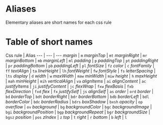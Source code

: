 # Aliases

Elementary aliases are short names for each css rule

# Table of short names

Css rule | Alias 
--- | --- | ---
*margin* | `m`
*marginTop* | `mt`
*marginRight* | `mr`
*marginBottom* | `mb`
*marginLeft* | `ml`
*padding* | `p`
*paddingTop* | `pt`
*paddingRight* | `pr`
*paddingBottom* | `pb`
*paddingLeft* | `pl`
*fontSize* | `fz`
*color* | `c`
*fontFamily* | `ff`
*textAlign* | `ta`
*lineHeight* | `lh`
*fontWeight* | `fw`
*fontStyle* | `fs`
*letterSpacing* | `lts`
*display* | `d`
*width* | `w`
*maxWidth* | `maw`
*minWidth* | `miw`
*height* | `h`
*maxHeight* | `mah`
*minHeight* | `mih`
*verticalAlign* | `va`
*alignItems* | `ai`
*alignContent* | `ac`
*justifyItems* | `ji`
*justifyContent* | `jc`
*flexWrap* | `fxw`
*flexBasis* | `fxb`
*flexDirection* | `fxd`
*flex* | `fx`
*justifySelf* | `js`
*alignSelf* | `as`
*order* | `ord`
*border* | `bd`
*borderTop* | `bdt`
*borderRight* | `bdr`
*borderBottom* | `bdb`
*borderLeft* | `bdl`
*borderColor* | `bdc`
*borderRadius* | `bdrs`
*boxShadow* | `bxsh`
*opacity* | `op`
*overflow* | `ov`
*background* | `bg`
*backgroundColor* | `bgc`
*backgroundImage* | `bgi`
*backgroundPosition* | `bgp`
*backgroundRepeat* | `bgr`
*backgroundSize* | `bgsz`
*position* | `pos`
*zIndex* | `z`
*top* | `t`
*right* | `r`
*bottom* | `b`
*left* | `l`
